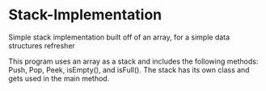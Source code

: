 # Stack-Implementation
Simple stack implementation built off of an array, for a simple data structures refresher

This program uses an array as a stack and includes the following methods: Push, Pop, Peek, isEmpty(), and isFull().
The stack has its own class and gets used in the main method.
